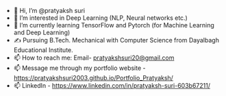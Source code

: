 - 👋 Hi, I’m @pratyaksh suri
- 👀 I’m interested in Deep Learning (NLP, Neural networks etc.) 
- 🌱 I’m currently learning TensorFlow and Pytorch (for Machine Learning and Deep Learning)
- ✍ Pursuing B.Tech. Mechanical with Computer Science from Dayalbagh Educational Institute.
- 📫 How to reach me: Email- pratyakshsuri20@gmail.com
- 📫 Message me through my portfolio website - https://pratyakshsuri2003.github.io/Portfolio_Pratyaksh/
- 📫 LinkedIn - https://www.linkedin.com/in/pratyaksh-suri-603b67211/
